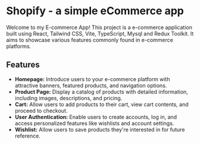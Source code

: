 # Shopify - a simple eCommerce app

Welcome to my E-commerce App! This project is a  e-commerce application built using React, Tailwind CSS, Vite, TypeScript, Mysql  and Redux Toolkit. It aims to showcase various features commonly found in e-commerce platforms.

## Features

- **Homepage:** Introduce users to your e-commerce platform with attractive banners, featured products, and navigation options.
- **Product Page:** Display a catalog of products with detailed information, including images, descriptions, and pricing.
- **Cart:** Allow users to add products to their cart, view cart contents, and proceed to checkout.
- **User Authentication:** Enable users to create accounts, log in, and access personalized features like wishlists and account settings.
- **Wishlist:** Allow users to save products they're interested in for future reference.



